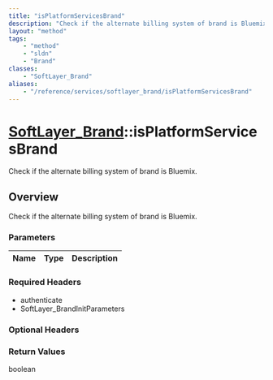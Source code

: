 ```yaml
---
title: "isPlatformServicesBrand"
description: "Check if the alternate billing system of brand is Bluemix."
layout: "method"
tags:
    - "method"
    - "sldn"
    - "Brand"
classes:
    - "SoftLayer_Brand"
aliases:
    - "/reference/services/softlayer_brand/isPlatformServicesBrand"
---
```

# [SoftLayer_Brand](/reference/services/SoftLayer_Brand)::isPlatformServicesBrand

Check if the alternate billing system of brand is Bluemix.


## Overview 
Check if the alternate billing system of brand is Bluemix. 

### Parameters 
|Name | Type | Description |
| --- | --- | --- |


### Required Headers
* authenticate
* SoftLayer_BrandInitParameters

### Optional Headers

### Return Values
boolean

